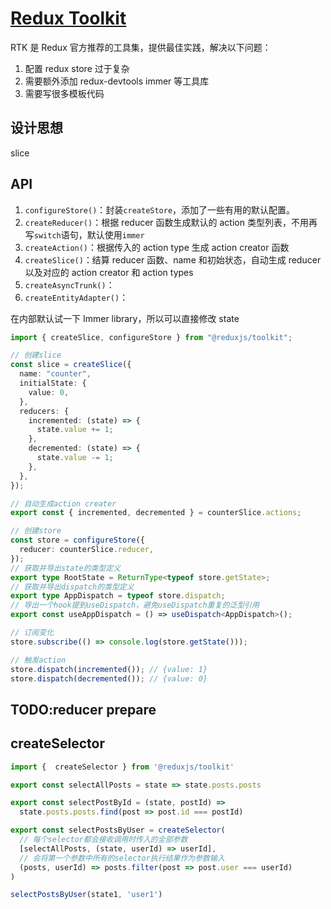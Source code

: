 # [Redux Toolkit](https://redux-toolkit.js.org/)

RTK 是 Redux 官方推荐的工具集，提供最佳实践，解决以下问题：

1. 配置 redux store 过于复杂
2. 需要额外添加 redux-devtools immer 等工具库
3. 需要写很多模板代码

## 设计思想

slice

## API

1. `configureStore()`：封装`createStore`，添加了一些有用的默认配置。
2. `createReducer()`：根据 reducer 函数生成默认的 action 类型列表，不用再写`switch`语句，默认使用`immer`
3. `createAction()`：根据传入的 action type 生成 action creator 函数
4. `createSlice()`：结算 reducer 函数、name 和初始状态，自动生成 reducer 以及对应的 action creator 和 action types
5. `createAsyncTrunk()`：
6. `createEntityAdapter()`：

在内部默认试一下 Immer library，所以可以直接修改 state

```typescript
import { createSlice, configureStore } from "@reduxjs/toolkit";

// 创建slice
const slice = createSlice({
  name: "counter",
  initialState: {
    value: 0,
  },
  reducers: {
    incremented: (state) => {
      state.value += 1;
    },
    decremented: (state) => {
      state.value -= 1;
    },
  },
});

// 自动生成action creater
export const { incremented, decremented } = counterSlice.actions;

// 创建store
const store = configureStore({
  reducer: counterSlice.reducer,
});
// 获取并导出state的类型定义
export type RootState = ReturnType<typeof store.getState>;
// 获取并导出dispatch的类型定义
export type AppDispatch = typeof store.dispatch;
// 导出一个hook提到useDispatch，避免useDispatch重复的泛型引用
export const useAppDispatch = () => useDispatch<AppDispatch>();

// 订阅变化
store.subscribe(() => console.log(store.getState()));

// 触发action
store.dispatch(incremented()); // {value: 1}
store.dispatch(decremented()); // {value: 0}
```

## TODO:reducer prepare

## createSelector

```JavaScript
import {  createSelector } from '@reduxjs/toolkit'

export const selectAllPosts = state => state.posts.posts

export const selectPostById = (state, postId) =>
  state.posts.posts.find(post => post.id === postId)

export const selectPostsByUser = createSelector(
  // 每个selector都会接收调用时传入的全部参数
  [selectAllPosts, (state, userId) => userId],
  // 会将第一个参数中所有的selector执行结果作为参数输入
  (posts, userId) => posts.filter(post => post.user === userId)
)

selectPostsByUser(state1, 'user1')
```
